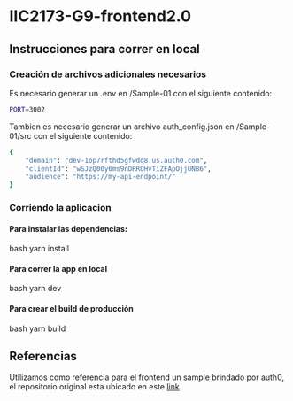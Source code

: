 # IIC2173-G9-frontend2.0
## Instrucciones para correr en local
### Creación de archivos adicionales necesarios
Es necesario generar un .env en /Sample-01 con el siguiente contenido:
```bash
PORT=3002
```

Tambien es necesario generar un archivo auth_config.json en /Sample-01/src con el siguiente contenido:

```bash
{
    "domain": "dev-1op7rfthd5gfwdq8.us.auth0.com",
    "clientId": "wSJzQ00y6ms9nDRROHvTiZFApOjjUNB6",
    "audience": "https://my-api-endpoint/"
}
```

### Corriendo la aplicacion
#### Para instalar las dependencias:
bash yarn  install

#### Para correr la app en local
bash yarn dev

#### Para crear el build de producción
bash yarn build


## Referencias

Utilizamos como referencia para el frontend un sample brindado por auth0, el repositorio original esta ubicado en este [link](https://github.com/auth0-samples/auth0-react-samples/tree/master/Sample-01)